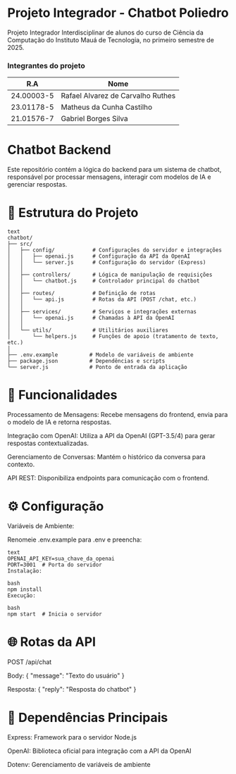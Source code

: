 # Projeto Integrador - Chatbot Poliedro
Projeto Integrador Interdisciplinar de alunos do curso de Ciência da Computação do Instituto Mauá de Tecnologia, no primeiro semestre de 2025.

### Integrantes do projeto
| R.A   | Nome |
| -------- | ------- |
| 24.00003-5  | Rafael Alvarez de Carvalho Ruthes    |
| 23.01178-5 | Matheus da Cunha Castilho     |
| 21.01576-7    | Gabriel Borges Silva    |

# Chatbot Backend
Este repositório contém a lógica do backend para um sistema de chatbot, responsável por processar mensagens, interagir com modelos de IA e gerenciar respostas.

# 📂 Estrutura do Projeto
````
text
chatbot/  
├── src/  
│   ├── config/            # Configurações do servidor e integrações  
│   │   ├── openai.js      # Configuração da API da OpenAI  
│   │   └── server.js      # Configuração do servidor (Express)  
│   │  
│   ├── controllers/       # Lógica de manipulação de requisições  
│   │   └── chatbot.js     # Controlador principal do chatbot  
│   │  
│   ├── routes/            # Definição de rotas  
│   │   └── api.js         # Rotas da API (POST /chat, etc.)  
│   │  
│   ├── services/          # Serviços e integrações externas  
│   │   └── openai.js      # Chamadas à API da OpenAI  
│   │  
│   └── utils/             # Utilitários auxiliares  
│       └── helpers.js     # Funções de apoio (tratamento de texto, etc.)  
│  
├── .env.example          # Modelo de variáveis de ambiente  
├── package.json          # Dependências e scripts  
└── server.js             # Ponto de entrada da aplicação  
````

# 🔧 Funcionalidades
Processamento de Mensagens: Recebe mensagens do frontend, envia para o modelo de IA e retorna respostas.

Integração com OpenAI: Utiliza a API da OpenAI (GPT-3.5/4) para gerar respostas contextualizadas.

Gerenciamento de Conversas: Mantém o histórico da conversa para contexto.

API REST: Disponibiliza endpoints para comunicação com o frontend.

# ⚙️ Configuração
Variáveis de Ambiente:

Renomeie .env.example para .env e preencha:
````
text
OPENAI_API_KEY=sua_chave_da_openai  
PORT=3001  # Porta do servidor  
Instalação:

bash
npm install  
Execução:

bash
npm start  # Inicia o servidor
````
  
# 🌐 Rotas da API
POST /api/chat

Body: { "message": "Texto do usuário" }

Resposta: { "reply": "Resposta do chatbot" }

# 📌 Dependências Principais
Express: Framework para o servidor Node.js

OpenAI: Biblioteca oficial para integração com a API da OpenAI

Dotenv: Gerenciamento de variáveis de ambiente

